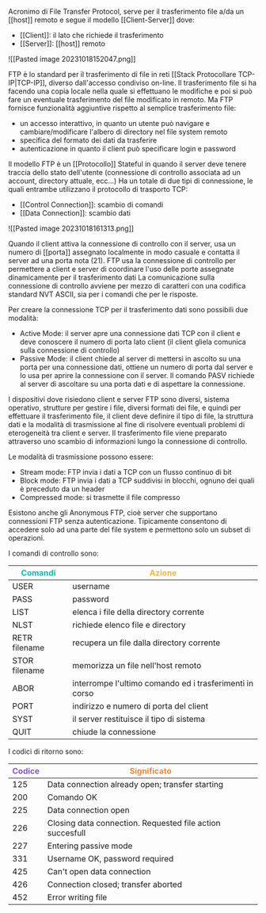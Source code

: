 Acronimo di File Transfer Protocol, serve per il trasferimento file a/da un [[host]] remoto e segue il modello [[Client-Server]] dove:
- [[Client]]: il lato che richiede il trasferimento
- [[Server]]: [[host]] remoto

![[Pasted image 20231018152047.png]]

FTP è lo standard per il trasferimento di file in reti [[Stack Protocollare TCP-IP|TCP-IP]], diverso dall'accesso condiviso on-line.
Il trasferimento file si ha facendo una copia locale nella quale si effettuano le modifiche e poi si può fare un eventuale trasferimento del file modificato in remoto.
Ma FTP fornisce funzionalità aggiuntive rispetto al semplice trasferimento file:
- un accesso interattivo, in quanto un utente può navigare e cambiare/modificare l'albero di directory nel file system remoto
- specifica del formato dei dati da trasferire
- autenticazione in quanto il client può specificare login e password

Il modello FTP è un [[Protocollo]] Stateful in quando il server deve tenere traccia dello stato dell'utente (connessione di controllo associata ad un account, directory attuale, ecc...)
Ha un totale di due tipi di connessione, le quali entrambe utilizzano il protocollo di trasporto TCP:
- [[Control Connection]]: scambio di comandi
- [[Data Connection]]: scambio dati

![[Pasted image 20231018161313.png]]

Quando il client attiva la connessione di controllo con il server, usa un numero di [[porta]] assegnato localmente in modo casuale e contatta il server ad una porta nota (21).
FTP usa la connessione di controllo per permettere a client e server di coordinare l'uso delle porte assegnate dinamicamente per il trasferimento dati
La comunicazione sulla connessione di controllo avviene per mezzo di caratteri con una codifica standard NVT ASCII, sia per i comandi che per le risposte.

Per creare la connessione TCP per il trasferimento dati sono possibili due modalità:
- Active Mode: il server apre una connessione dati TCP con il client e deve conoscere il numero di porta lato client (il client gliela comunica sulla connessione di controllo)
- Passive Mode: il client chiede al server di mettersi in ascolto su una porta per una connessione dati, ottiene un numero di porta dal server e lo usa per aprire la connessione con il server. Il comando PASV richiede al server di ascoltare su una porta dati e di aspettare la connessione.

I dispositivi dove risiedono client e server FTP sono diversi, sistema operativo, strutture per gestire i file, diversi formati dei file, e quindi per effettuare il trasferimento file, il client deve definire il tipo di file, la struttura dati e la modalità di trasmissione al fine di risolvere eventuali problemi di eterogeneità tra client e server. Il trasferimento file viene preparato attraverso uno scambio di informazioni lungo la connessione di controllo.

Le modalità di trasmissione possono essere:
- Stream mode: FTP invia i dati a TCP con un flusso continuo di bit
- Block mode: FTP invia i dati a TCP suddivisi in blocchi, ognuno dei quali è preceduto da un header
- Compressed mode: si trasmette il file compresso 

Esistono anche gli Anonymous FTP, cioè server che supportano connessioni FTP senza autenticazione. Tipicamente consentono di accedere solo ad una parte del file system e permettono solo un subset di operazioni.

I comandi di controllo sono:

| <span style='color:#0fb9b1'>Comandi</span>       | <span style='color:#f7b731'>Azione</span>                                                  |
| ------------- | ------------------------------------------------------- |
| USER          | username                                                |
| PASS          | password                                                |
| LIST          | elenca i file della directory corrente                  |
| NLST          | richiede elenco file e directory                        |
| RETR filename | recupera un file dalla directory corrente               |
| STOR filename | memorizza un file nell'host remoto                      |
| ABOR          | interrompe l'ultimo comando ed i trasferimenti in corso |
| PORT          | indirizzo e numero di porta del client                  |
| SYST          | il server restituisce il tipo di sistema                |
| QUIT          | chiude la connessione                                   |


I codici di ritorno sono:

| <span style='color:#8854d0'>Codice</span> | <span style='color:#fa8231'>Significato</span>            |
| ----------------------------------------- | --------------------------------------------------------- |
| 125                                       | Data connection already open; transfer starting           |
| 200                                       | Comando OK                                                |
| 225                                       | Data connection open                                      |
| 226                                       | Closing data connection. Requested file action succesfull |
| 227                                       | Entering passive mode                                     |
| 331                                       | Username OK, password required                            |
| 425                                       | Can't open data connection                                |
| 426                                       | Connection closed; transfer aborted                       |
| 452                                       | Error writing file                                        |



